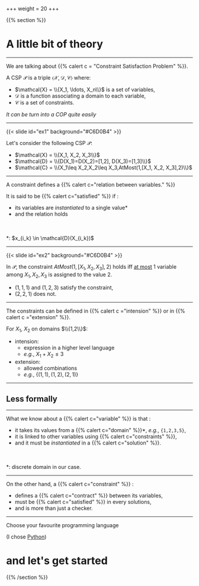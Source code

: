 +++
weight = 20
+++

{{% section %}}

# A little bit of theory

---

We are talking about {{% calert c = "Constraint Satisfaction Problem" %}}.

A CSP $\mathcal{P}$ is a triple $\left<\mathcal{X},\mathcal{D},\mathcal{C}\right>$
where:
- $\mathcal{X} = \\{X_1, \ldots, X_n\\}$ is a set of variables,
- $\mathcal{D}$ is a function associating a domain to each variable,
- $\mathcal{C}$ is a set of constraints.

_It can be turn into a COP quite easily_

---

{{< slide id="ex1" background="#C6D0B4" >}}

Let's consider the following CSP $\mathcal{P}$:
- $\mathcal{X} = \\{X_1, X_2, X_3\\}$
- $\mathcal{D} = \\{D(X_1)=D(X_2)=[1,2], D(X_3)=[1,3]\\}$
- $\mathcal{C} = \\{X_1\leq X_2,X_2\leq X_3,AtMost(1,[X_1, X_2, X_3],2)\\}$

---

A constraint defines a {{% calert c="relation between variables." %}}

It is said to be {{% calert c="satisfied" %}} if :
- its variables are _instantiated_ to a single value*
- and the relation holds 

</br>
</br>
*: $x_{i_k} \in \mathcal{D}(X_{i_k})$

---

{{< slide id="ex2" background="#C6D0B4" >}}

In $\mathcal{P}$, the constraint $AtMost(1,[X_1, X_2, X_3],2)$ holds iff <u>at most</u> 1 variable among $X_1, X_2, X_3$ is assigned to the value 2.

- $(1,1,1)$ and $(1,2,3)$ satisfy the constraint,
- $(2,2,1)$ does not. 

---

The constraints can be defined in {{% calert c ="intension" %}} or in {{% calert c ="extension" %}}.

For $X_1$, $X_2$ on domains $\\{1,2\\}$:
- intension: 
	- expression in a higher level language
	- _e.g._, $X_1+X_2\le3$
- extension: 
	- allowed combinations
	- _e.g._, $\{(1,1),(1,2),(2,1)\}$

---

## Less formally
---

What we know about a {{% calert c="variable" %}} is that :
- it takes its values from a {{% calert c="domain" %}}*, _e.g._, `{1,2,3,5}`, 
- it is linked to other variables using {{% calert c="constraints" %}}, 
- and it must be _instantiated_ in a {{% calert c="solution" %}}.

</br>
</br>
*: discrete domain in our case.

---

On the other hand, a {{% calert c="constraint" %}} :
- defines a {{% calert c="contract" %}} between its variables,
- must be {{% calert c="satisfied" %}} in every solutions,
- and is more than just a checker.

---

Choose your favourite programming language 

(I chose [Python](https://www.python.org/))

# and let's get started

{{% /section %}}